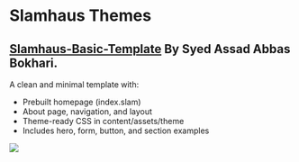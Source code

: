 # Slamhaus Themes

## [Slamhaus-Basic-Template](https://github.com/bitboyb/Slamhaus-Basic-Template) By Syed Assad Abbas Bokhari.

A clean and minimal template with:

- Prebuilt homepage (index.slam)
- About page, navigation, and layout
- Theme-ready CSS in content/assets/theme
- Includes hero, form, button, and section examples

![](http://slamhaus.com/assets/media/slamhaus-website.png)